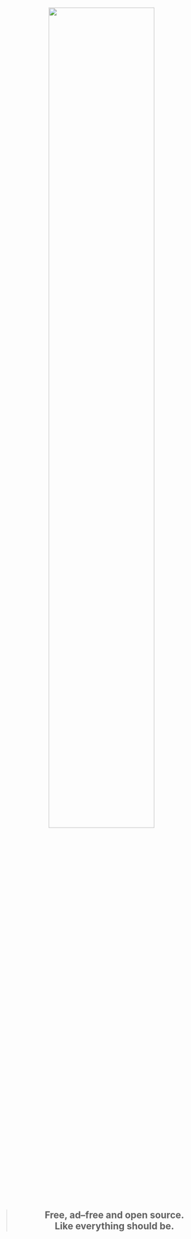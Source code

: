 <h1 align="center">
  <a href="https://www.fasmga.org">
    <img src="https://github.com/fasmga/.github/raw/main/assets/fasmga-wordmark-green.png" width="69%"/>
  </a>
</h1>
<h2 align="center">
  <blockquote>Free, ad–free and open source.<br>
  Like everything should be.</blockquote>
</h2>
